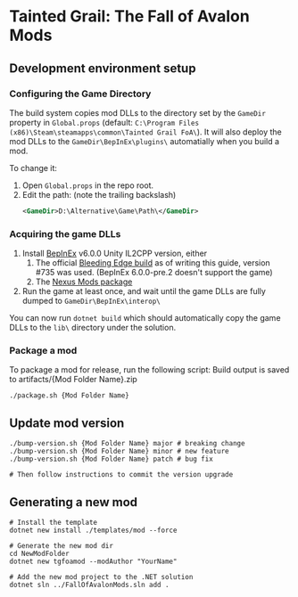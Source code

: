 # Tainted Grail: The Fall of Avalon Mods

## Development environment setup

### Configuring the Game Directory

The build system copies mod DLLs to the directory set by the `GameDir` property in `Global.props` (default:
`C:\Program Files (x86)\Steam\steamapps\common\Tainted Grail FoA\`).
It will also deploy the mod DLLs to the `GameDir\BepInEx\plugins\` automatially when you build a mod.

To change it:

1. Open `Global.props` in the repo root.
1. Edit the path: (note the trailing backslash)
   ```xml
   <GameDir>D:\Alternative\Game\Path\</GameDir>
   ```

### Acquiring the game DLLs

1. Install [BepInEx](https://github.com/BepInEx/BepInEx) v6.0.0 Unity IL2CPP version, either
    1. The official [Bleeding Edge build](https://builds.bepinex.dev/projects/bepinex_be) as of writing this guide,
       version #735 was used. (BepInEx 6.0.0-pre.2 doesn't support the game)
    1. The [Nexus Mods package](https://www.nexusmods.com/taintedgrailthefallofavalon/mods/16)
1. Run the game at least once, and wait until the game DLLs are fully dumped to `GameDir\BepInEx\interop\`

You can now run `dotnet build` which should automatically copy the game DLLs to the `lib\` directory under the solution.

### Package a mod

To package a mod for release, run the following script:
Build output is saved to artifacts/{Mod Folder Name}.zip

```shell
./package.sh {Mod Folder Name}
```

## Update mod version

```shell
./bump-version.sh {Mod Folder Name} major # breaking change
./bump-version.sh {Mod Folder Name} minor # new feature
./bump-version.sh {Mod Folder Name} patch # bug fix

# Then follow instructions to commit the version upgrade
```

## Generating a new mod

```shell
# Install the template
dotnet new install ./templates/mod --force

# Generate the new mod dir
cd NewModFolder
dotnet new tgfoamod --modAuthor "YourName"

# Add the new mod project to the .NET solution
dotnet sln ../FallOfAvalonMods.sln add .
```
